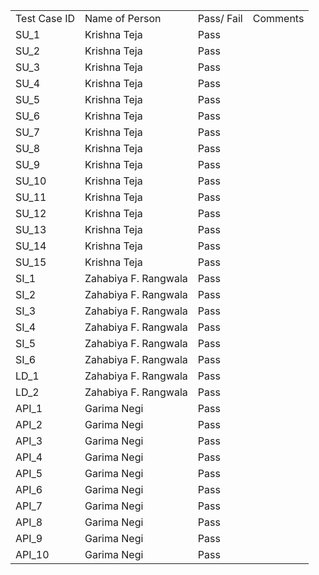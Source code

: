 | | | | |
|-|-|-|-|
|Test Case ID|Name of Person|Pass/ Fail|Comments|
|SU_1|Krishna Teja|Pass| |
|SU_2|Krishna Teja|Pass| |
|SU_3|Krishna Teja|Pass| |
|SU_4|Krishna Teja|Pass| |
|SU_5|Krishna Teja|Pass| |
|SU_6|Krishna Teja|Pass| |
|SU_7|Krishna Teja|Pass| |
|SU_8|Krishna Teja|Pass| |
|SU_9|Krishna Teja|Pass| |
|SU_10|Krishna Teja|Pass| |
|SU_11|Krishna Teja|Pass| |
|SU_12|Krishna Teja|Pass| |
|SU_13|Krishna Teja|Pass| |
|SU_14|Krishna Teja|Pass| |
|SU_15|Krishna Teja|Pass| |
|SI_1|Zahabiya F. Rangwala|Pass| |
|SI_2|Zahabiya F. Rangwala|Pass| |
|SI_3|Zahabiya F. Rangwala|Pass| |
|SI_4|Zahabiya F. Rangwala|Pass| |
|SI_5|Zahabiya F. Rangwala|Pass| |
|SI_6|Zahabiya F. Rangwala|Pass| |
|LD_1|Zahabiya F. Rangwala|Pass| |
|LD_2|Zahabiya F. Rangwala|Pass| |
|API_1|Garima Negi|Pass| |
|API_2|Garima Negi|Pass| |
|API_3|Garima Negi|Pass| |
|API_4|Garima Negi|Pass| |
|API_5|Garima Negi|Pass| |
|API_6|Garima Negi|Pass| |
|API_7|Garima Negi|Pass| |
|API_8|Garima Negi|Pass| |
|API_9|Garima Negi|Pass| |
|API_10|Garima Negi|Pass| |
